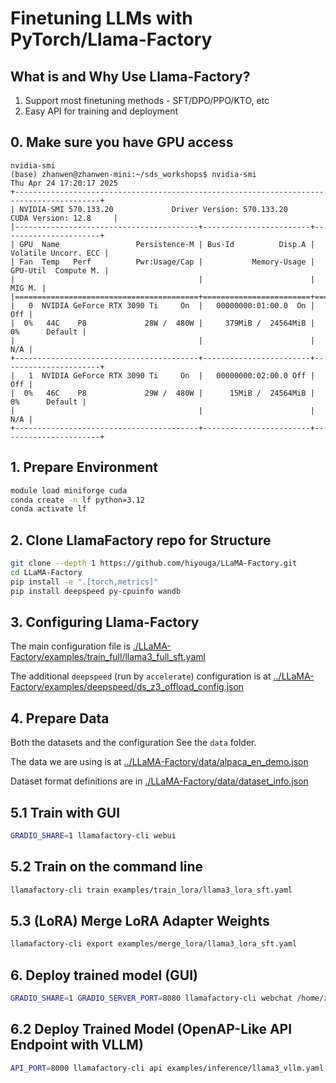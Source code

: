 # Finetuning LLMs with PyTorch/Llama-Factory

## What is and Why Use Llama-Factory?

1. Support most finetuning methods - SFT/DPO/PPO/KTO, etc
2. Easy API for training and deployment

## 0. Make sure you have GPU access

```console
nvidia-smi
(base) zhanwen@zhanwen-mini:~/sds_workshops$ nvidia-smi
Thu Apr 24 17:20:17 2025
+-----------------------------------------------------------------------------------------+
| NVIDIA-SMI 570.133.20             Driver Version: 570.133.20     CUDA Version: 12.8     |
|-----------------------------------------+------------------------+----------------------+
| GPU  Name                 Persistence-M | Bus-Id          Disp.A | Volatile Uncorr. ECC |
| Fan  Temp   Perf          Pwr:Usage/Cap |           Memory-Usage | GPU-Util  Compute M. |
|                                         |                        |               MIG M. |
|=========================================+========================+======================|
|   0  NVIDIA GeForce RTX 3090 Ti     On  |   00000000:01:00.0  On |                  Off |
|  0%   44C    P8             28W /  480W |     379MiB /  24564MiB |      0%      Default |
|                                         |                        |                  N/A |
+-----------------------------------------+------------------------+----------------------+
|   1  NVIDIA GeForce RTX 3090 Ti     On  |   00000000:02:00.0 Off |                  Off |
|  0%   46C    P8             29W /  480W |      15MiB /  24564MiB |      0%      Default |
|                                         |                        |                  N/A |
+-----------------------------------------+------------------------+----------------------+
```

## 1. Prepare Environment

```bash
module load miniforge cuda
conda create -n lf python=3.12
conda activate lf
```

## 2. Clone LlamaFactory repo for Structure


```bash
git clone --depth 1 https://github.com/hiyouga/LLaMA-Factory.git
cd LLaMA-Factory
pip install -e ".[torch,metrics]"
pip install deepspeed py-cpuinfo wandb
```

## 3. Configuring Llama-Factory

The main configuration file is [./LLaMA-Factory/examples/train_full/llama3_full_sft.yaml](../LLaMA-Factory/examples/train_full/llama3_full_sft.yaml)

The additional `deepspeed` (run by `accelerate`) configuration is at [../LLaMA-Factory/examples/deepspeed/ds_z3_offload_config.json](../LLaMA-Factory/examples/deepspeed/ds_z3_offload_config.json)


## 4. Prepare Data

Both the datasets and the configuration See the `data` folder.

The data we are using is at [../LLaMA-Factory/data/alpaca_en_demo.json](../LLaMA-Factory/data/alpaca_en_demo.json)

Dataset format definitions are in [./LLaMA-Factory/data/dataset_info.json](../LLaMA-Factory/data/dataset_info.json)

## 5.1 Train with GUI

```bash
GRADIO_SHARE=1 llamafactory-cli webui
```

## 5.2 Train on the command line

```bash
llamafactory-cli train examples/train_lora/llama3_lora_sft.yaml
```

## 5.3 (LoRA) Merge LoRA Adapter Weights

```bash
llamafactory-cli export examples/merge_lora/llama3_lora_sft.yaml
```


## 6. Deploy trained model (GUI)

```bash
GRADIO_SHARE=1 GRADIO_SERVER_PORT=8080 llamafactory-cli webchat /home/zhanwen/finetuners/saves/llama3.2-1b/lora/sft-lora-10000-20250128181805/config_webchat.yaml |& tee logs_eval/log_eval_$(date +"%Y-%m-%d-%H%M%S").log
```

## 6.2 Deploy Trained Model (OpenAP-Like API Endpoint with VLLM)

```bash
API_PORT=8000 llamafactory-cli api examples/inference/llama3_vllm.yaml
```
